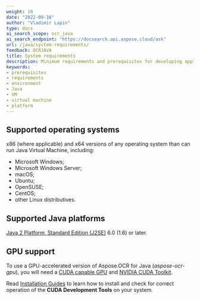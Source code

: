 ```yaml
---
weight: 10
date: "2022-09-16"
author: "Vladimir Lapin"
type: docs
ai_search_scope: ocr_java
ai_search_endpoint: "https://docsearch.api.aspose.cloud/ask"
url: /java/system-requirements/
feedback: OCRJAVA
title: System requirements
description: Minimum requirements and prerequisites for developing applications with Aspose.OCR for Java.
keywords:
- prerequisites
- requirements
- environment
- Java
- VM
- virtual machine
- platform
---
```


## Supported operating systems

x86 (where applicable) and x64 versions of any operating system than can run Java Virtual Machine, including:

- Microsoft Windows;
- Microsoft Windows Server;
- macOS;
- Ubuntu;
- OpenSUSE;
- CentOS;
- other Linux distributives.

## Supported Java platforms

[Java 2 Platform, Standard Edition (J2SE)](https://www.oracle.com/java/technologies/java-se-glance.html) 6.0 (1.6) or later.

## GPU support

To use a GPU-accelerated version of Aspose.OCR for Java (_aspose-ocr-gpu_), you will need a [CUDA capable GPU](https://developer.nvidia.com/cuda-gpus) and [NVIDIA CUDA Toolkit](https://developer.nvidia.com/cuda-downloads).

Read [Installation Guides](https://docs.nvidia.com/cuda/index.html#installation-guides) to learn how to install and check for correct operation of the **CUDA Development Tools** on your system.
